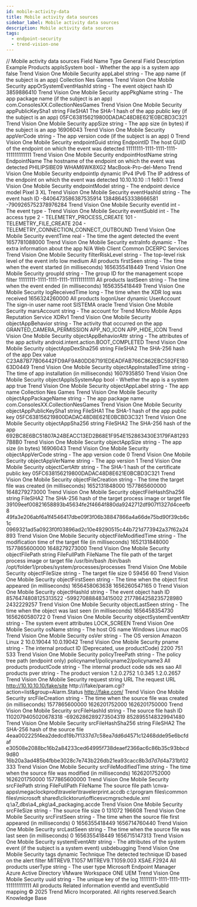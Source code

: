 ```yaml
---
id: mobile-activity-data
title: Mobile activity data sources
sidebar_label: Mobile activity data sources
description: Mobile activity data sources
tags:
  - endpoint-security
  - trend-vision-one
---
```


/*<![CDATA[*/ $('#title').html($('meta[name=map-description]').attr('content')); /*]]>*/ Mobile activity data sources Field Name Type General Field Description Example Products appIsSystem bool - Whether the app is a system app false Trend Vision One Mobile Security appLabel string - The app name (if the subject is an app) Collection Nes Games Trend Vision One Mobile Security appOrSystemEventHashId string - The event object hash ID 3859886410 Trend Vision One Mobile Security appPkgName string - The app package name (if the subject is an app) com.ConsolesXX.CollectionNesGames Trend Vision One Mobile Security appPublicKeySha1 string FileSHA1 The SHA-1 hash of the app public key (if the subject is an app) 05FC638156219800DADAC48D8E621E0BCBD3C321 Trend Vision One Mobile Security appSize string - The app size (in bytes) if the subject is an app 16906043 Trend Vision One Mobile Security appVerCode string - The app version code (if the subject is an app) 0 Trend Vision One Mobile Security endpointGuid string EndpointID The host GUID of the endpoint on which the event was detected 11111111-1111-1111-1111-111111111111 Trend Vision One Mobile Security endpointHostName string EndpointName The hostname of the endpoint on which the event was detected PHILIPSIBE09 WHAM6WK8XG2 MacBook-Pro-del-Meno Trend Vision One Mobile Security endpointIp dynamic IPv4 IPv6 The IP address of the endpoint on which the event was detected 10.10.10.10 ::1 fe80::1 Trend Vision One Mobile Security endpointModel string - The endpoint device model Pixel 3 XL Trend Vision One Mobile Security eventHashId string - The event hash ID -8406473586387535914 138486453338666581 -7909265752378976284 Trend Vision One Mobile Security eventId int - The event type - Trend Vision One Mobile Security eventSubId int - The access type 2 - TELEMETRY_PROCESS_CREATE 101 - TELEMETRY_FILE_CREATE 204 - TELEMETRY_CONNECTION_CONNECT_OUTBOUND Trend Vision One Mobile Security eventTime real - The time the agent detected the event 1657781088000 Trend Vision One Mobile Security extraInfo dynamic - The extra information about the app N/A Web Client Common DCERPC Services Trend Vision One Mobile Security filterRiskLevel string - The top-level risk level of the event info low medium All products firstSeen string - The time when the event started (in milliseconds) 1656355418449 Trend Vision One Mobile Security groupId string - The group ID for the management scope filter 11111111-1111-1111-1111-111111111111 All products lastSeen string - The time when the event ended (in milliseconds) 1656355418449 Trend Vision One Mobile Security logReceivedTime long - The time when the XDR log was received 1656324260000 All products logonUser dynamic UserAccount The sign-in user name root SISTEMA oracle Trend Vision One Mobile Security marsAccount string - The account for Trend Micro Mobile Apps Reputation Service XDRv1 Trend Vision One Mobile Security objectAppBehavior string - The activity that occurred on the app GRANTED_CAMERA_PERMISSION APP_NO_ICON APP_HIDE_ICON Trend Vision One Mobile Security objectAppBehaviorAttr string - The attributes of the app activity android.intent.action.BOOT_COMPLETED Trend Vision One Mobile Security objectAppDexSha256 string FileSHA2 The SHA-256 hash of the app Dex value C23A87B77B06442FD9AF9A80DD87191EDEADFAB766C862EBC592FE18063D0449 Trend Vision One Mobile Security objectAppInstalledTime string - The time of app installation (in milliseconds) 1607935850 Trend Vision One Mobile Security objectAppIsSystemApp bool - Whether the app is a system app true Trend Vision One Mobile Security objectAppLabel string - The app name Collection Nes Games Trend Vision One Mobile Security objectAppPackageName string - The app package name com.ConsolesXX.CollectionNesGames Trend Vision One Mobile Security objectAppPublicKeySha1 string FileSHA1 The SHA-1 hash of the app public key 05FC638156219800DADAC48D8E621E0BCBD3C321 Trend Vision One Mobile Security objectAppSha256 string FileSHA2 The SHA-256 hash of the app 692BC8E6BC51807A24BEACC13ED2B68E1F954E152863430E3179FA812937B8B0 Trend Vision One Mobile Security objectAppSize string - The app size (in bytes) 16906043 Trend Vision One Mobile Security objectAppVerCode string - The app version code 0 Trend Vision One Mobile Security objectAppVerName string - The app version 1 Trend Vision One Mobile Security objectCertAttr string - The SHA-1 hash of the certificate public key 05FC638156219800DADAC48D8E621E0BCBD3C321 Trend Vision One Mobile Security objectFileCreation string - The time the target file was created (in milliseconds) 1652131848000 1577865600000 1648279273000 Trend Vision One Mobile Security objectFileHashSha256 string FileSHA2 The SHA-256 hash of the target process image or target file 39109eef00821658893b45634fe2f4664f880da9242712df907f1327d4ceefb8 49fa3e206abf6a1f4546417dbe09f3f06b38847866a4a66de75bd90f39cb6c1c 0969321ad5a0923f0f03896ad2c10e49290515c44b721d773942a37f62a24893 Trend Vision One Mobile Security objectFileModifiedTime string - The modification time of the target file (in milliseconds) 1652131848000 1577865600000 1648279273000 Trend Vision One Mobile Security objectFilePath string FileFullPath FileName The file path of the target process image or target file /usr/bin/bash /bin/bash /opt/folder1/probes/system/processes/processes Trend Vision One Mobile Security objectFileSize string - The target file size 0 59456 60 Trend Vision One Mobile Security objectFirstSeen string - The time when the object first appeared (in milliseconds) 1656458063638 1656260547165 0 Trend Vision One Mobile Security objectHashId string - The event object hash ID 8576474808125313522 -599270888483415002 2177864258235728980 2432229257 Trend Vision One Mobile Security objectLastSeen string - The time when the object was last seen (in milliseconds) 1656458354730 1656260580722 0 Trend Vision One Mobile Security objectSystemEventAttr string - The system event attributes LOCK_SCREEN Trend Vision One Mobile Security osName string - The host OS name Windows Linux macOS Trend Vision One Mobile Security osVer string - The OS version Amazon Linux 2 10.0.19044 10.0.19042 Trend Vision One Mobile Security pname string - The internal product ID (Deprecated, use productCode) 2200 751 533 Trend Vision One Mobile Security policyTreePath string - The policy tree path (endpoint only) policyname1/policyname2/policyname3 All products productCode string - The internal product code sds xes sao All products pver string - The product version 1.2.0.2752 1.0.345 1.2.0.2657 Trend Vision One Mobile Security request string URL The request URL http://10.10.10.10/fake/site http:///fake/param.cgi?action=list&group=Alarm.Status http://fake.com/ Trend Vision One Mobile Security srcFileCreation string - The time when the source file was created (in milliseconds) 1577865600000 1626201752000 1626201750000 Trend Vision One Mobile Security srcFileHashId string - The source file hash ID 1102079405020678318 -6926286289273504319 8528955148329941480 Trend Vision One Mobile Security srcFileHashSha256 string FileSHA2 The SHA-256 hash of the source file 4eaa002225f4ea2dedcd19b7f1337d7c58ea7dd6d4571c12468dde95e6bcfdaf e30508e2088bc16b2a84233ced64995f738deaef2366ac6c86b35c93bbcd9d80 16b20a3ad485b4fbbe3028c7e743b226db21ea93cacc8b3d7d7d4a731bf02333 Trend Vision One Mobile Security srcFileModifiedTime string - The time when the source file was modified (in milliseconds) 1626201752000 1626201750000 1577865600000 Trend Vision One Mobile Security srcFilePath string FileFullPath FileName The source file path \\cnva-apps\megaclockprod\traveler\travelerprint.accdb c:\program files\common files\microsoft shared\clicktorun\officesvcmgrschedule.xml q:\a7_dbs\a4_pkg\a4_packaging.accde Trend Vision One Mobile Security srcFileSize string - The source file size 0 131072 196608 Trend Vision One Mobile Security srcFirstSeen string - The time when the source file first appeared (in milliseconds) 0 1656355418449 1656714760440 Trend Vision One Mobile Security srcLastSeen string - The time when the source file was last seen (in milliseconds) 0 1656355418449 1656715147313 Trend Vision One Mobile Security systemEventAttr string - The attributes of the system event (if the subject is a system event) usbdebugging Trend Vision One Mobile Security tags dynamic Technique The detected technique ID based on the alert filter MITREV9.T1057 MITREV9.T1059.003 XSAE.F2924 All products userType string - The user type Microsoft Endpoint Manager Azure Active Directory VMware Workspace ONE UEM Trend Vision One Mobile Security uuid string - The unique key of the log 11111111-1111-1111-1111-111111111111 All products Related information eventId and eventSubId mapping © 2025 Trend Micro Incorporated. All rights reserved.Search Knowledge Base